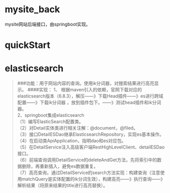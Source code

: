 # mysite_back
mysite网站后端接口，由springboot实现。

# quickStart

# elasticsearch
>###功能：用于网站内容的查询。使用ik分词器，对搜索结果进行高亮显示。
####实现：
1、 根据maven引入的依赖，官网下载对应的elasticsearch版本（6.8.3），解压——》下载Head插件——》es进行跨域配置——》下载ik分词器
，放到插件包下。——》测试head插件和ik分词器。  
2、springboot集成elasticsearch  
（1）编写ElasticSearch配置类。  
（2）对Detail实体类进行相关注解：@document，@filed。  
（3）接口DetailESDao继承ElasticsearchRepository，实现es基本操作。  
（4）在启动类ApiApplication，指明dao和es对应包。  
（5）在DetailService注入高级客户端RestHighLevelClient、detailESDao接口。  
（6）前端查询调用DetailService的deleteAndGet方法，先将索引中的数据删除，再重新插入，避免es数据重复。  
（7）高亮查询，通过DetailService的search方法实现：构建查询（注意使用matchQuery是实体配置的ik分词生效），构建高亮——》执行查询——》
解析结果（将原来结果的title进行高亮替换）。

